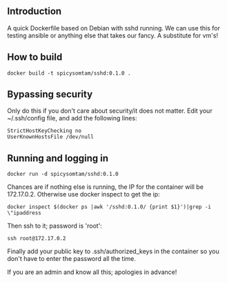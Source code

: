 ## Introduction

A quick Dockerfile based on Debian with sshd running. We can use this for testing ansible or anything else that takes our fancy. A substitute for vm's!

## How to build
```
docker build -t spicysomtam/sshd:0.1.0 .
```
## Bypassing security

Only do this if you don't care about security/it does not matter. Edit your ~/.ssh/config file, and add the following lines:

```
StrictHostKeyChecking no
UserKnownHostsFile /dev/null
```

## Running and logging in

```
docker run -d spicysomtam/sshd:0.1.0
```

Chances are if nothing else is running, the IP for the container will be 172.17.0.2. Otherwise use docker inspect to get the ip:

```
docker inspect $(docker ps |awk '/sshd:0.1.0/ {print $1}')|grep -i \"ipaddress
```

Then ssh to it; password is 'root':

```
ssh root@172.17.0.2
```

Finally add your public key to .ssh/authorized_keys in the container so you don't have to enter the password all the time.

If you are an admin and know all this; apologies in advance!
